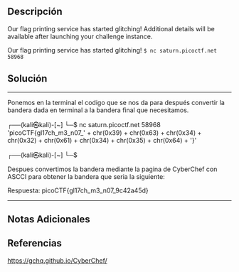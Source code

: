 ## Descripción

Our flag printing service has started glitching! Additional details will be available after launching your challenge instance.

Our flag printing service has started glitching! `$ nc saturn.picoctf.net 58968`
## Solución

***
Ponemos en la terminal el codigo que se nos da para después convertir la bandera dada en terminal a la bandera final que necesitamos. 

┌──(kali㉿kali)-[~]
└─$ nc saturn.picoctf.net 58968
'picoCTF{gl17ch_m3_n07_' + chr(0x39) + chr(0x63) + chr(0x34) + chr(0x32) + chr(0x61) + chr(0x34) + chr(0x35) + chr(0x64) + '}'
                                                                        
┌──(kali㉿kali)-[~]
└─$ 

Despues convertimos la bandera mediante la pagina de CyberChef  con ASCCI para obtener la bandera que seria la siguiente:

Respuesta: picoCTF{gl17ch_m3_n07_9c42a45d}

***

## Notas Adicionales

## Referencias

https://gchq.github.io/CyberChef/